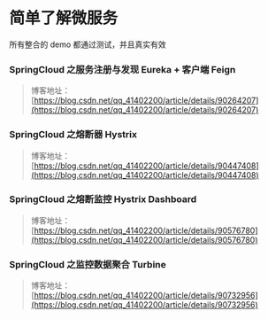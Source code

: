 # 简单了解微服务

所有整合的 demo 都通过测试，并且真实有效

### SpringCloud 之服务注册与发现 Eureka + 客户端 Feign
> 博客地址：[https://blog.csdn.net/qq_41402200/article/details/90264207](https://blog.csdn.net/qq_41402200/article/details/90264207)

### SpringCloud 之熔断器 Hystrix
> 博客地址：[https://blog.csdn.net/qq_41402200/article/details/90447408](https://blog.csdn.net/qq_41402200/article/details/90447408)

### SpringCloud 之熔断监控 Hystrix Dashboard
> 博客地址：[https://blog.csdn.net/qq_41402200/article/details/90576780](https://blog.csdn.net/qq_41402200/article/details/90576780)

### SpringCloud 之监控数据聚合 Turbine
> 博客地址：[https://blog.csdn.net/qq_41402200/article/details/90732956](https://blog.csdn.net/qq_41402200/article/details/90732956)
